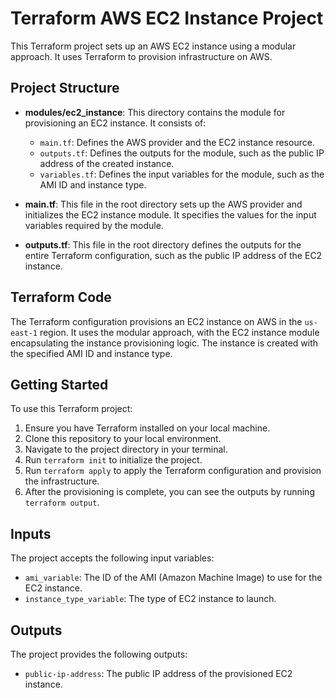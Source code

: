 # Terraform AWS EC2 Instance Project

This Terraform project sets up an AWS EC2 instance using a modular approach. It uses Terraform to provision infrastructure on AWS.

## Project Structure

- **modules/ec2_instance**: This directory contains the module for provisioning an EC2 instance. It consists of:
  - `main.tf`: Defines the AWS provider and the EC2 instance resource.
  - `outputs.tf`: Defines the outputs for the module, such as the public IP address of the created instance.
  - `variables.tf`: Defines the input variables for the module, such as the AMI ID and instance type.

- **main.tf**: This file in the root directory sets up the AWS provider and initializes the EC2 instance module. It specifies the values for the input variables required by the module.

- **outputs.tf**: This file in the root directory defines the outputs for the entire Terraform configuration, such as the public IP address of the EC2 instance.

## Terraform Code

The Terraform configuration provisions an EC2 instance on AWS in the `us-east-1` region. It uses the modular approach, with the EC2 instance module encapsulating the instance provisioning logic. The instance is created with the specified AMI ID and instance type.

## Getting Started

To use this Terraform project:

1. Ensure you have Terraform installed on your local machine.
2. Clone this repository to your local environment.
3. Navigate to the project directory in your terminal.
4. Run `terraform init` to initialize the project.
5. Run `terraform apply` to apply the Terraform configuration and provision the infrastructure.
6. After the provisioning is complete, you can see the outputs by running `terraform output`.

## Inputs

The project accepts the following input variables:

- `ami_variable`: The ID of the AMI (Amazon Machine Image) to use for the EC2 instance.
- `instance_type_variable`: The type of EC2 instance to launch.

## Outputs

The project provides the following outputs:

- `public-ip-address`: The public IP address of the provisioned EC2 instance.



